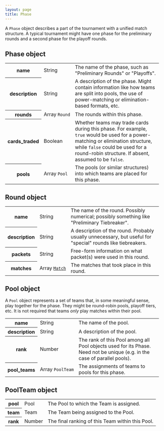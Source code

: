 ```yaml
---
layout: page
title: Phase
---
```

A `Phase` object describes a part of the tournament with a unified match structure. A typical tournament might have one phase for the preliminary rounds and a second phase for the playoff rounds.

## Phase object

<table class="fields"><tbody>
  <tr>
    <th>name</th>
    <td class="type">String</td>
    <td>The name of the phase, such as "Preliminary Rounds" or "Playoffs".</td>
  </tr>
  <tr class="optional">
    <th>description</th>
    <td class="type">String</td>
    <td>A description of the phase. Might contain information like how teams are split into pools, the use of power-matching or elimination-based formats, etc.</td>
  </tr>
  <tr class="optional">
    <th>rounds</th>
    <td class="type"><nobr>Array <code>Round</code></nobr></td>
    <td>The rounds within this phase.</td>
  </tr>
  <tr class="optional">
    <th>cards_traded</th>
    <td class="type">Boolean</td>
    <td>Whether teams may trade cards during this phase. For example, <code>true</code> would be used for a power-matching or elimination structure, while <code>false</code> could be used for a round-robin structure. If absent, assumed to be <code>false</code>.</td>
  </tr>
  <tr class="optional">
    <th>pools</th>
    <td class="type"><nobr>Array <code>Pool</code></nobr></td>
    <td>The pools (or similar structures) into which teams are placed for this phase.</td>
  </tr>
</tbody></table>

## Round object

<table class="fields"><tbody>
  <tr>
    <th>name</th>
    <td class="type">String</td>
    <td>The name of the round. Possibly numerical; possibly something like "Preliminary Tiebreaker".</td>
  </tr>
  <tr class="optional">
    <th>description</th>
    <td class="type">String</td>
    <td>A description of the round. Probably usually unnecessary, but useful for "special" rounds like tiebreakers.</td>
  </tr>
  <tr class="optional">
    <th>packets</th>
    <td class="type">String</td>
    <td>Free-form information on what packet(s) were used in this round.</td>
  </tr>
  <tr class="optional">
    <th>matches</th>
    <td class="type"><nobr>Array <code><a href="{{ site.baseurl }}/match">Match</a></code></nobr></td>
    <td>The matches that took place in this round.</td>
  </tr>
</tbody></table>

## Pool object

A `Pool` object represents a set of teams that, in some meaningful sense, play together for the phase. They might be round-robin pools, playoff tiers, etc. It is not required that teams _only_ play matches within their pool.

<table class="fields"><tbody>
  <tr>
    <th>name</th>
    <td class="type">String</td>
    <td>The name of the pool.</td>
  </tr>
  <tr class="optional">
    <th>description</th>
    <td class="type">String</td>
    <td>A description of the pool.</td>
  </tr>
  <tr class="optional">
    <th>rank</th>
    <td class="type">Number</td>
    <td>The rank of this Pool among all Pool objects used for its Phase. Need not be unique (e.g. in the case of parallel pools).</td>
  </tr>
  <tr class="optional">
    <th>pool_teams</th>
    <td class="type"><nobr>Array <code>PoolTeam</code></nobr></td>
    <td>The assignments of teams to pools for this phase.</td>
  </tr>
</tbody></table>

## PoolTeam object

<table class="fields"><tbody>
  <tr>
    <th>pool</th>
    <td class="type">Pool</td>
    <td>The Pool to which the Team is assigned.</td>
  </tr>
  <tr>
    <th>team</th>
    <td class="type">Team</td>
    <td>The Team being assigned to the Pool.</td>
  </tr>
  <tr class="optional">
    <th>rank</th>
    <td class="type">Number</td>
    <td>The final ranking of this Team within this Pool.</td>
  </tr>
</tbody></table>
